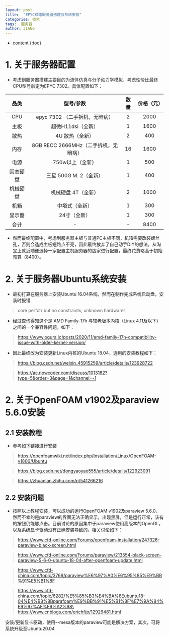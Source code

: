 ```yaml
---
layout: post
title:  "EPYC双路服务器搭建与系统安装"
categories: 技术
tags:  服务器
author: JIANG
---
```


* content
{:toc}

# 1. 关于服务器配置
- 考虑到服务器搭建主要目的为流体仿真与分子动力学模拟，考虑性价比最终CPU型号敲定为EPYC 7302。具体配置如下：

| 品类 | 型号/参数 | 数量 | 价格（元） |
| :----:| :----: | :----: | :----: |
| CPU | epyc 7302 （二手拆机，无暗病） | 2 | 2000 |
| 主板 | 超微H11dsi（全新） | 1 | 1600 |
| 散热 | 4U 散热（全新） | 2 | 400 |
| 内存 | 8GB RECC 2666MHz（二手拆机，无暗病） | 16 | 1600 |
| 电源 | 750w以上（全新） | 1 | 500 |
| 固态硬盘 | 三星 500G M. 2（全新） | 1 | 400 |
| 机械硬盘 | 机械硬盘 4T（全新） | 2 | 1000 |
| 机箱 | 中塔式（全新） | 1 | 300 |
| 显示器 | 24寸（全新） | 1 | 300 |
| 合计 | - | - | 8400 |

- 然而最终配置中，考虑到服务器主板与普通PC主板不同，机箱需要改装螺丝孔，否则会造成主板短路点不亮，因此最终放弃了自己动手DIY的想法。从淘宝上就近随便选择一家配置主机服务器的店家进行配置，最终花费略高于初始预算（8400）。
# 2. 关于服务器Ubuntu系统安装
- 最初打算在服务器上安装Ubuntu 16.04系统，然而在制作完成系统启动盘，安装时报错
> core perfctr but no constraints; unknown hardware!
- 经过查询得知这个是 AMD Family-17h 与较老版本内核（Linux 4.11及以下）之间的一个兼容性问题，如下：
> https://www.ogura.io/posts/2020/11/amd-family-17h-compatibility-issue-with-older-kernel-version/
- 因此最终改为安装更新Linux内核的Ubuntu 18.04，选用的安装教程如下：
> https://blog.csdn.net/weixin_45915259/article/details/123928722

> https://ac.nowcoder.com/discuss/1013182?type=5&order=3&page=1&channel=-1

# 2. 关于OpenFOAM v1902及paraview 5.6.0安装
## 2.1 安装教程
- 参考如下链接进行安装
> https://openfoamwiki.net/index.php/Installation/Linux/OpenFOAM-v1806/Ubuntu

> https://blog.csdn.net/dongyaoyao555/article/details/122923091

> https://zhuanlan.zhihu.com/p/541266216

## 2.2 安装问题
- 按照以上教程安装，可以成功的运行OpenFOAM v1902及paraview 5.6.0，然而不幸的是paraview的界面无法正确显示，出现黑屏，但是运行正常，该有的按钮仍能够点击。目前讨论的原因集中于paraview使用高版本的OpenGL，以及系统显卡驱动没有正确安装导致的。相关讨论如下：
> https://www.cfd-online.com/Forums/openfoam-installation/247326-paraview-black-screen.html  

> https://www.cfd-online.com/Forums/paraview/213554-black-screen-paraview-5-6-0-ubuntu-18-04-after-openfoam-update.html

> https://www.cfd-china.com/topic/3769/paraview%E6%97%A0%E6%95%85%E9%BB%91%E5%B1%8F

> https://www.cfd-china.com/topic/6282/%E5%85%B3%E4%BA%8Eubuntu18-04%E4%B8%8Bparafoam%E9%BB%91%E5%B1%8F%E7%9A%84%E9%97%AE%E9%A2%98\
> https://www.cnblogs.com/erichf/p/12929481.html

安装/更新显卡驱动，使用--mesa版本的paraview可能是解决方案，其次，可将系统升级至Ubuntu20.04
